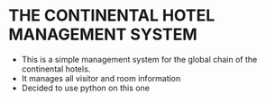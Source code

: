 # THE CONTINENTAL HOTEL MANAGEMENT SYSTEM

* This is a simple management system for the global chain of the continental hotels.
* It manages all visitor and room information
* Decided to use python on this one